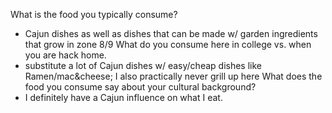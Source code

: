 What is the food you typically consume?
- Cajun dishes as well as dishes that can be made w/ garden ingredients that grow in zone 8/9
What do you consume here in college vs. when you are hack home. 
- substitute a lot of Cajun dishes w/ easy/cheap dishes like Ramen/mac&cheese; I also practically never grill up here
What does the food you consume say about your cultural background?
- I definitely have a Cajun influence on what I eat.
